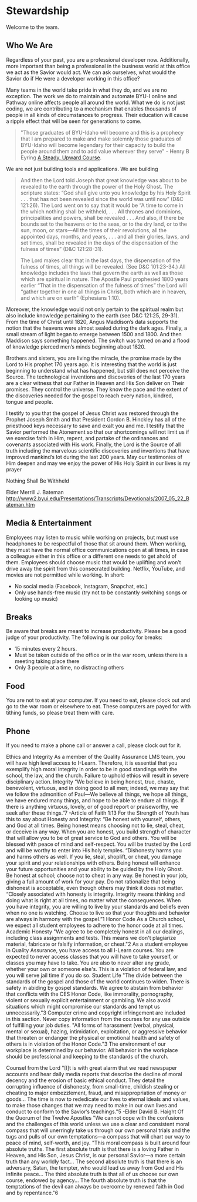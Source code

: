 # Stewardship

Welcome to the team.
## Who We Are
Regardless of your past, you are a professional developer now. Additionally, more important than being a professional in the business world at this office we act as the Savior would act. We can ask ourselves, what would the Savior do if He were a developer working in this office?

Many teams in the world take pride in what they do, and we are no exception. The work we do to maintain and automate BYU-I online and Pathway online affects people all around the world. What we do is not just coding, we are contributing to a mechanism that enables thousands of people in all kinds of circumstances to progress. Their education will cause a ripple effect that will be seen for generations to come. 

> "Those graduates of BYU-Idaho will become and this is a prophecy that I am prepared to make and make solemnly those graduates of BYU-Idaho will become legendary for their capacity to build the people around them and to add value wherever they serve" - Henry B Eyring [A Steady, Upward Course](http://www2.byui.edu/Presentations/Transcripts/Devotionals/2001_09_18_Eyring.htm).

We are not just building tools and applications. We are building 



> And then the Lord told Joseph that great knowledge was about to be revealed to the earth through the power of the Holy Ghost.  The scripture states: “God shall give unto you knowledge by his Holy Spirit . . . that has not been revealed since the world was until now” (D&C 121:26).  The Lord went on to say that it would be “A time to come in the which nothing shall be withheld, . . . All thrones and dominions, principalities and powers, shall be revealed . . . And also, if there be bounds set to the heavens or to the seas, or to the dry land, or to the sun, moon, or stars—All the times of their revolutions, all the appointed days, months, and years, . . . and all their glories, laws, and set times, shall be revealed in the days of the dispensation of the fulness of times” (D&C 121:28-31).
>
> The Lord makes clear that in the last days, the dispensation of the fulness of times, all things will be revealed.  (See D&C 101:23-34.)  All knowledge includes the laws that govern the earth as well as those which are spiritual in nature.  The Apostle Paul prophesied 1800 years earlier “That in the dispensation of the fulness of times” the Lord will “gather together in one all things in Christ, both which are in heaven, and which are on earth” (Ephesians 1:10).

Moreover, the knowledge would not only pertain to the spiritual realm but also include knowledge pertaining to the earth (see D&C 121:25, 29-31).  From the time of Christ until 1820, Angus Maddison’s data supports the notion that the heavens were almost sealed during the dark ages.  Finally, a small stream of light began to emerge between 1500 and 1800.  And then Maddison says something happened.  The switch was turned on and a flood of knowledge pierced men’s minds beginning about 1820.

Brothers and sisters, you are living the miracle, the promise made by the Lord to His prophet 170 years ago.  It is interesting that the world is just beginning to understand what has happened, but still does not perceive the Source.  The technological inventions and discoveries of the last 170 years are a clear witness that our Father in Heaven and His Son deliver on Their promises.  They control the universe.  They know the pace and the extent of the discoveries needed for the gospel to reach every nation, kindred, tongue and people.

 

I testify to you that the gospel of Jesus Christ was restored through the Prophet Joseph Smith and that President Gordon B. Hinckley has all of the priesthood keys necessary to save and exalt you and me.  I testify that the Savior performed the Atonement so that our shortcomings will not limit us if we exercise faith in Him, repent, and partake of the ordinances and covenants associated with His work.  Finally, the Lord is the Source of all truth including the marvelous scientific discoveries and inventions that have improved mankind’s lot during the last 200 years.  May our testimonies of Him deepen and may we enjoy the power of His Holy Spirit in our lives is my prayer


Nothing Shall Be Withheld

Elder Merrill J. Bateman
http://www2.byui.edu/Presentations/Transcripts/Devotionals/2007_05_22_Bateman.htm

## Media & Entertainment
Employees may listen to music while working on projects, but must use headphones to be respectful of those that sit around them. When working, they must have the normal office communications open at all times, in case a colleague either in this office or a different one needs to get ahold of them. Employees should choose music that would be uplifting and won’t drive away the spirit from this consecrated building. Netflix, YouTube, and movies are not permitted while working. In short:
- No social media (Facebook, Instagram, Snapchat, etc.)
- Only use hands-free music (try not to be constantly switching songs or looking up music)

## Breaks
Be aware that breaks are meant to increase productivity. Please be a good judge of your productivity. The following is our policy for breaks:

- 15 minutes every 2 hours. 
- Must be taken outside of the office or in the war room, unless there is a meeting taking place there
- Only 3 people at a time, no distracting others

## Food
You are not to eat at your computer. If you need to eat, please clock out and go to the war room or elsewhere to eat. These computers are payed for with tithing funds, so please treat them with care.

## Phone
If you need to make a phone call or answer a call, please clock out for it.


Ethics and Integrity
As a member of the Quality Assurance LMS team, you will have high level access to I-Learn. Therefore, it is essential that you exemplify high moral integrity in order to be in good standings with the school, the law, and the church. Failure to uphold ethics will result in severe disciplinary action.
Integrity
“We believe in being honest, true, chaste, benevolent, virtuous, and in doing good to all men; indeed, we may say that we follow the admonition of Paul—We believe all things, we hope all things, we have endured many things, and hope to be able to endure all things. If there is anything virtuous, lovely, or of good report or praiseworthy, we seek after these things.”7
-Article of Faith 1:13
For the Strength of Youth has this to say about Honesty and Integrity:
“Be honest with yourself, others, and God at all times. Being honest means choosing not to lie, steal, cheat, or deceive in any way. When you are honest, you build strength of character that will allow you to be of great service to God and others. You will be blessed with peace of mind and self-respect. You will be trusted by the Lord and will be worthy to enter into His holy temples.
“Dishonesty harms you and harms others as well. If you lie, steal, shoplift, or cheat, you damage your spirit and your relationships with others. Being honest will enhance your future opportunities and your ability to be guided by the Holy Ghost. Be honest at school; choose not to cheat in any way. Be honest in your job, giving a full amount of work for your pay. Do not rationalize that being dishonest is acceptable, even though others may think it does not matter.
“Closely associated with honesty is integrity. Integrity means thinking and doing what is right at all times, no matter what the consequences. When you have integrity, you are willing to live by your standards and beliefs even when no one is watching. Choose to live so that your thoughts and behavior are always in harmony with the gospel.”1
Honor Code
As a Church school, we expect all student employees to adhere to the honor code at all times.
Academic Honesty
"We agree to be completely honest in all our dealings, including class assignments and tests. This means we don't plagiarize material, fabricate or falsify information, or cheat."2
As a student employee in Quality Assurance, you have access to all I-Learn courses. You are expected to never access classes that you will have to take yourself, or classes you may have to take. You are also to never alter any grade, whether your own or someone else's. This is a violation of federal law, and you will serve jail time if you do so.
Student Life
"The divide between the standards of the gospel and those of the world continues to widen. There is safety in abiding by gospel standards. We agree to abstain from behavior that conflicts with the CES Honor Code, like immorality, pornography, violent or sexually explicit entertainment or gambling. We also avoid situations which might compromise our standards and tempt us unnecessarily."3
Computer crime and copyright infringement are included in this section. Never copy information from the courses for any use outside of fulfilling your job duties.
"All forms of harassment (verbal, physical, mental or sexual), hazing, intimidation, exploitation, or aggressive behavior that threaten or endanger the physical or emotional health and safety of others is in violation of the Honor Code."3
The environment of our workplace is determined by our behavior. All behavior in the workplace should be professional and keeping to the standards of the church.


Counsel from the Lord
"[I]t is with great alarm that we read newspaper accounts and hear daily media reports that describe the decline of moral decency and the erosion of basic ethical conduct. They detail the corrupting influence of dishonesty, from small-time, childish stealing or cheating to major embezzlement, fraud, and misappropriation of money or goods... The time is now to rededicate our lives to eternal ideals and values, to make those changes that we may need to make in our own lives and conduct to conform to the Savior’s teachings."5
-Elder David B. Haight  Of the Quorum of the Twelve Apostles
"We cannot cope with the confusions and the challenges of this world unless we use a clear and consistent moral compass that will unerringly take us through our own personal trials and the tugs and pulls of our own temptations—a compass that will chart our way to peace of mind, self-worth, and joy.
"This moral compass is built around four absolute truths. The first absolute truth is that there is a loving Father in Heaven, and His Son, Jesus Christ, is our personal Savior—a more certain truth than any worldly fact... The second absolute truth is that there is an adversary, Satan, the tempter, who would lead us away from God and His infinite peace... The third absolute truth is that all of us choose our own course, endowed by agency... The fourth absolute truth is that the temptations of the devil can always be overcome by renewed faith in God and by repentance."6
